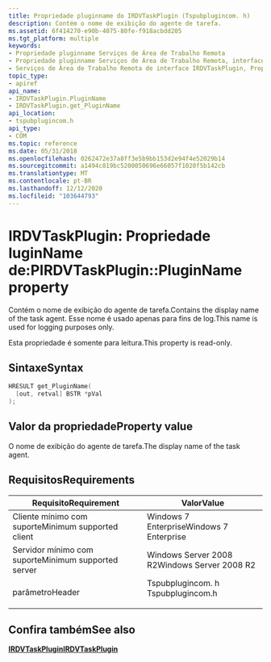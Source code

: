 ```yaml
---
title: Propriedade pluginname do IRDVTaskPlugin (Tspubplugincom. h)
description: Contém o nome de exibição do agente de tarefa.
ms.assetid: 6f414270-e90b-4075-80fe-f918acbdd205
ms.tgt_platform: multiple
keywords:
- Propriedade pluginname Serviços de Área de Trabalho Remota
- Propriedade pluginname Serviços de Área de Trabalho Remota, interface IRDVTaskPlugin
- Serviços de Área de Trabalho Remota de interface IRDVTaskPlugin, Propriedade pluginname
topic_type:
- apiref
api_name:
- IRDVTaskPlugin.PluginName
- IRDVTaskPlugin.get_PluginName
api_location:
- tspubplugincom.h
api_type:
- COM
ms.topic: reference
ms.date: 05/31/2018
ms.openlocfilehash: 0262472e37a8ff3e5b9bb153d2e94f4e52029b14
ms.sourcegitcommit: a1494c819bc5200050696e66057f1020f5b142cb
ms.translationtype: MT
ms.contentlocale: pt-BR
ms.lasthandoff: 12/12/2020
ms.locfileid: "103644793"
---
```

# <a name="irdvtaskpluginpluginname-property"></a><span data-ttu-id="61192-106">IRDVTaskPlugin: Propriedade luginName de:P</span><span class="sxs-lookup"><span data-stu-id="61192-106">IRDVTaskPlugin::PluginName property</span></span>

<span data-ttu-id="61192-107">Contém o nome de exibição do agente de tarefa.</span><span class="sxs-lookup"><span data-stu-id="61192-107">Contains the display name of the task agent.</span></span> <span data-ttu-id="61192-108">Esse nome é usado apenas para fins de log.</span><span class="sxs-lookup"><span data-stu-id="61192-108">This name is used for logging purposes only.</span></span>

<span data-ttu-id="61192-109">Esta propriedade é somente para leitura.</span><span class="sxs-lookup"><span data-stu-id="61192-109">This property is read-only.</span></span>

## <a name="syntax"></a><span data-ttu-id="61192-110">Sintaxe</span><span class="sxs-lookup"><span data-stu-id="61192-110">Syntax</span></span>


```C++
HRESULT get_PluginName(
  [out, retval] BSTR *pVal
);
```



## <a name="property-value"></a><span data-ttu-id="61192-111">Valor da propriedade</span><span class="sxs-lookup"><span data-stu-id="61192-111">Property value</span></span>

<span data-ttu-id="61192-112">O nome de exibição do agente de tarefa.</span><span class="sxs-lookup"><span data-stu-id="61192-112">The display name of the task agent.</span></span>

## <a name="requirements"></a><span data-ttu-id="61192-113">Requisitos</span><span class="sxs-lookup"><span data-stu-id="61192-113">Requirements</span></span>



| <span data-ttu-id="61192-114">Requisito</span><span class="sxs-lookup"><span data-stu-id="61192-114">Requirement</span></span> | <span data-ttu-id="61192-115">Valor</span><span class="sxs-lookup"><span data-stu-id="61192-115">Value</span></span> |
|-------------------------------------|---------------------------------------------------------------------------------------------|
| <span data-ttu-id="61192-116">Cliente mínimo com suporte</span><span class="sxs-lookup"><span data-stu-id="61192-116">Minimum supported client</span></span><br/> | <span data-ttu-id="61192-117">Windows 7 Enterprise</span><span class="sxs-lookup"><span data-stu-id="61192-117">Windows 7 Enterprise</span></span><br/>                                                             |
| <span data-ttu-id="61192-118">Servidor mínimo com suporte</span><span class="sxs-lookup"><span data-stu-id="61192-118">Minimum supported server</span></span><br/> | <span data-ttu-id="61192-119">Windows Server 2008 R2</span><span class="sxs-lookup"><span data-stu-id="61192-119">Windows Server 2008 R2</span></span><br/>                                                           |
| <span data-ttu-id="61192-120">parâmetro</span><span class="sxs-lookup"><span data-stu-id="61192-120">Header</span></span><br/>                   | <dl> <span data-ttu-id="61192-121"><dt>Tspubplugincom. h</dt></span><span class="sxs-lookup"><span data-stu-id="61192-121"><dt>Tspubplugincom.h</dt></span></span> </dl> |



## <a name="see-also"></a><span data-ttu-id="61192-122">Confira também</span><span class="sxs-lookup"><span data-stu-id="61192-122">See also</span></span>

<dl> <dt>

[<span data-ttu-id="61192-123">**IRDVTaskPlugin**</span><span class="sxs-lookup"><span data-stu-id="61192-123">**IRDVTaskPlugin**</span></span>](irdvtaskplugin.md)
</dt> </dl>

 

 





